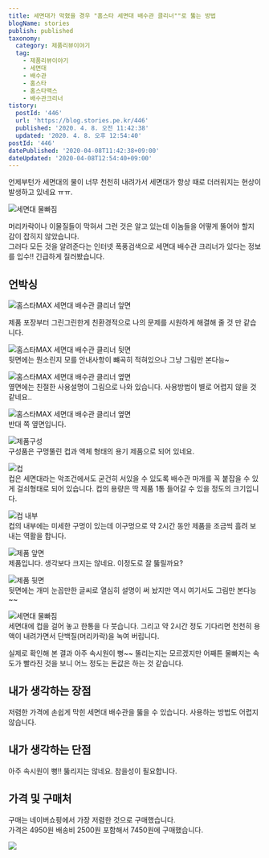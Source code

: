 ```yaml
---
title: 세면대가 막혔을 경우 "홈스타 세면대 배수관 클리너""로 뚫는 방법
blogName: stories
publish: published
taxonomy:
  category: 제품리뷰이야기
  tag:
    - 제품리뷰이야기
    - 세면대
    - 배수관
    - 홈스타
    - 홈스타맥스
    - 배수관크리너
tistory:
  postId: '446'
  url: 'https://blog.stories.pe.kr/446'
  published: '2020. 4. 8. 오전 11:42:38'
  updated: '2020. 4. 8. 오후 12:54:40'
postId: '446'
datePublished: '2020-04-08T11:42:38+09:00'
dateUpdated: '2020-04-08T12:54:40+09:00'
---
```






언제부턴가 세면대의 물이 너무 천천히 내려가서 세면대가 항상 때로 더러워지는 현상이 발생하고 있네요 ㅠㅠ. 

![세면대 물빠짐](./images/20200407_222353_1.gif)  

머리카락이나 이물질들이 막혀서 그런 것은 알고 있는데 이놈들을 어떻게 뚤어야 할지 감이 잡히지 않았습니다.  
그러다 모든 것을 알려준다는 인터넷 폭풍검색으로 세면대 배수관 크리너가 있다는 정보를 입수!! 긴급하게 질러봤습니다. 

## 언박싱  

![홈스타MAX 세면대 배수관 클리너 앞면](images/2020-04-08-11-19-03.png)  

제품 포장부터 그린그린한게 친환경적으로 나의 문제를 시원하게 해결해 줄 것 만 같습니다.  

![홈스타MAX 세면대 배수관 클리너 뒷면](images/2020-04-08-11-23-21.png)   
뒷면에는 뭔소린지 모를 안내사항이 뺴곡히 적혀있으나 그냥 그림만 본다능~

![홈스타MAX 세면대 배수관 클리너 옆면](images/2020-04-08-11-24-37.png)   
옆면에는 친절한 사용설명이 그림으로 나와 있습니다. 사용방법이 별로 어렵지 않을 것 같네요..

![홈스타MAX 세면대 배수관 클리너 옆면](images/2020-04-08-11-25-32.png)   
반대 쪽 옆면입니다.  

![제품구성](images/2020-04-08-11-26-04.png)  
구성품은 구멍뚤린 컵과 액체 형태의 용기 제품으로 되어 있네요.  

![컵](images/2020-04-08-11-27-03.png)  
컵은 세면대라는 악조건에서도 굳건히 서있을 수 있도록 배수관 마개를 꼭 붙잡을 수 있게 걸쇠형태로 되어 있습니다. 
컵의 용량은 딱 제품 1통 들어갈 수 있을 정도의 크기입니다. 

![컵 내부](images/2020-04-08-11-27-58.png)  
컵의 내부에는 미세한 구멍이 있는데 이구멍으로 약 2시간 동안 제품을 조금씩 흘려 보내는 역활을 합니다. 

![제품 앞면](images/2020-04-08-11-29-52.png)  
제품입니다. 생각보다 크지는 않네요. 이정도로 잘 뚫릴까요?

![제품 뒷면](images/2020-04-08-11-30-36.png)  
뒷면에는 개미 눈꼽만한 글씨로 열심히 설명이 써 놨지만 역시 여기서도 그림만 본다능~~

![세면대 물빠짐](./images/20200407_222516_1.gif)   
세면대에 컵을 걸어 놓고 한통을 다 붓습니다. 그리고 약 2시간 정도 기다리면 천천히 용액이 내려가면서 단백질(머리카락)을 녹여 버립니다.  

실제로 확인해 본 결과 아주 속시원이 뻥~~ 뚤리는지는 모르겠지만 어째튼 물빠지는 속도가 빨라진 것을 보니 어느 정도는 돈값은 하는 것 같습니다.  


## 내가 생각하는 장점  
저렴한 가격에 손쉽게 막힌 세면대 배수관을 뚫을 수 있습니다. 
사용하는 방법도 어렵지 않습니다.  


## 내가 생각하는 단점  
아주 속시원이 뻥!! 뚫리지는 않네요. 참을성이 필요합니다.  


## 가격 및 구매처  
구매는 네이버쇼핑에서 가장 저렴한 것으로 구매했습니다.  
가격은 4950원 배송비 2500원 포함해서 7450원에 구매했습니다. 

![](images/2020-04-08-11-42-02.png)  
